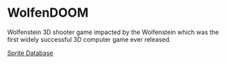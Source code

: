 # WolfenDOOM
Wolfenstein 3D shooter game impacted by the Wolfenstein which was the first widely successful 3D computer game ever released.

[Sprite Database](https://spritedatabase.net/)
